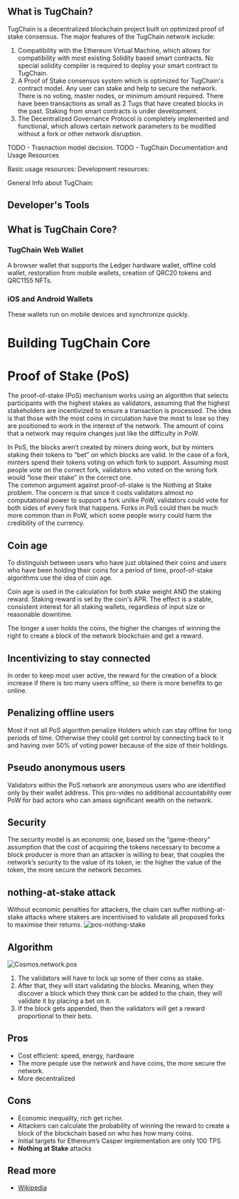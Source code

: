 What is TugChain?
-------------

TugChain is a decentralized blockchain project built on optimized proof of stake consensus. 
The major features of the TugChain network include:

1. Compatibility with the Ethereum Virtual Machine, which allows for compatibility with most existing Solidity based smart contracts. No special solidity compiler is required to deploy your smart contract to TugChain. 
2. A Proof of Stake consensus system which is optimized for TugChain's contract model. Any user can stake and help to secure the network. There is no voting, master nodes, or minimum amount required. There have been transactions as small as 2 Tugs that have created blocks in the past. Staking from smart contracts is under development.
3. The Decentralized Governance Protocol is completely implemented and functional, which allows certain network parameters to be modified without a fork or other network disruption.

TODO - Trasnaction model decision.
TODO - TugChain Documentation and Usage Resources

Basic usage resources:
Development resources:

General Info about TugChain:

Developer's Tools
-----------------

What is TugChain Core?
------------------

### TugChain Web Wallet

A browser wallet that supports the Ledger hardware wallet, offline cold wallet, restoration from mobile wallets, creation of QRC20 tokens and QRC1155 NFTs.


### iOS and Android Wallets

These wallets run on mobile devices and synchronize quickly. 

# Building TugChain Core



# Proof of Stake \(PoS\)

The proof-of-stake \(PoS\) mechanism works using an algorithm that selects participants with the highest stakes as validators, assuming that the highest stakeholders are incentivized to ensure a transaction is processed. The idea is that those with the most coins in circulation have the most to lose so they are positioned to work in the interest of the network. The amount of coins that a network may require changes just like the difficulty in PoW.

In PoS, the blocks aren’t created by miners doing work, but by minters staking their tokens to “bet” on which blocks are valid. In the case of a fork, minters spend their tokens voting on which fork to support. Assuming most people vote on the correct fork, validators who voted on the wrong fork would “lose their stake” in the correct one.  
The common argument against proof-of-stake is the Nothing at Stake problem. The concern is that since it costs validators almost no computational power to support a fork unlike PoW, validators could vote for both sides of every fork that happens. Forks in PoS could then be much more common than in PoW, which some people worry could harm the credibility of the currency.  


## Coin age

To distinguish between users who have just obtained their coins and users who have been holding their coins for a period of time, proof-of-stake algorithms use the idea of coin age.

Coin age is used in the calculation for both stake weight AND the staking reward. Staking reward is set by the coin's APR. The effect is a stable, consistent interest for all staking wallets, regardless of input size or reasonable downtime.

The longer a user holds the coins, the higher the changes of winning the right to create a block of the network blockchain and get a reward.

## Incentivizing to stay connected

In order to keep most user active, the reward for the creation of a block increase if there is too many users offline, so there is more benefits to go online.

## Penalizing offline users

Most if not all PoS algorithm penalize Holders which can stay offline for long periods of time. Otherwise they could get control by connecting back to it and having over 50% of voting power because of the size of their holdings.

## Pseudo anonymous users

Validators within the PoS network are anonymous users who are identified only by their wallet address. This pro-vides no additional accountability over PoW for bad actors who can amass significant wealth on the network.

## Security

The security model is an economic one, based on the “game-theory” assumption that the cost of acquiring the tokens necessary to become a block producer is more than an attacker is willing to bear, that couples the network’s security to the value of its token, ie: the higher the value of the token, the more secure the network becomes.

## nothing-at-stake attack

Without economic penalties for attackers, the chain can suffer nothing-at-stake attacks where stakers are incentivised to validate all proposed forks to maximise their returns. ![pos-nothing-stake](https://raw.githubusercontent.com/cedricwalter/blockchain-consensus/master/images/pos-nothing-stake.png)

## Algorithm

![Cosmos.network.pos](https://raw.githubusercontent.com/cedricwalter/blockchain-consensus/master/images/pos-cosmos.network.png)

1. The validators will have to lock up some of their coins as stake.
2. After that, they will start validating the blocks. Meaning, when they discover a block which they think can be added to the chain, they will validate it by placing a bet on it.
3. If the block gets appended, then the validators will get a reward proportional to their bets.

## **Pros**

* Cost efficient: speed, energy, hardware
* The more people use the network and have coins, the more secure the network.
* More decentralized

## Cons

* Economic inequality, rich get richer.
* Attackers can calculate the probability of winning the reward to create a block of the blockchain based on who has how many coins.
* Initial targets for Ethereum’s Casper implementation are only 100 TPS
* **Nothing at Stake** attacks

## Read more

* [Wikipedia](https://en.wikipedia.org/wiki/Proof-of-stake)



